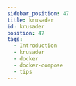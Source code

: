 ```yaml
---
sidebar_position: 47
title: krusader
id: krusader
position: 47
tags:
  - Introduction
  - krusader
  - docker
  - docker-compose
  - tips
---
```

